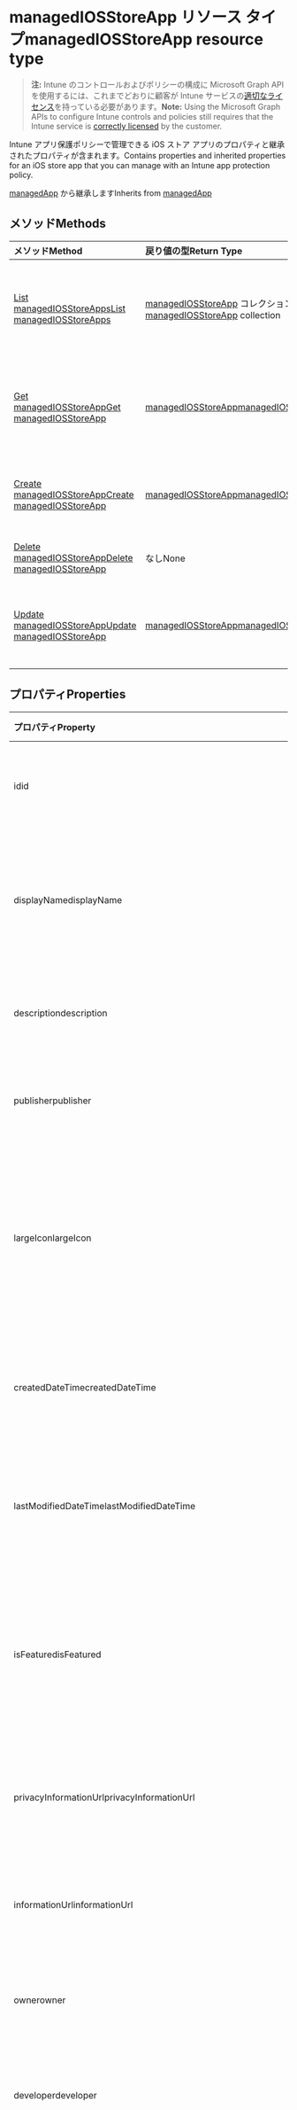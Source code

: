# <a name="managediosstoreapp-resource-type"></a><span data-ttu-id="b7d4a-101">managedIOSStoreApp リソース タイプ</span><span class="sxs-lookup"><span data-stu-id="b7d4a-101">managedIOSStoreApp resource type</span></span>

> <span data-ttu-id="b7d4a-102">**注:** Intune のコントロールおよびポリシーの構成に Microsoft Graph API を使用するには、これまでどおりに顧客が Intune サービスの[適切なライセンス](https://go.microsoft.com/fwlink/?linkid=839381)を持っている必要があります。</span><span class="sxs-lookup"><span data-stu-id="b7d4a-102">**Note:** Using the Microsoft Graph APIs to configure Intune controls and policies still requires that the Intune service is [correctly licensed](https://go.microsoft.com/fwlink/?linkid=839381) by the customer.</span></span>

<span data-ttu-id="b7d4a-103">Intune アプリ保護ポリシーで管理できる iOS ストア アプリのプロパティと継承されたプロパティが含まれます。</span><span class="sxs-lookup"><span data-stu-id="b7d4a-103">Contains properties and inherited properties for an iOS store app that you can manage with an Intune app protection policy.</span></span>

<span data-ttu-id="b7d4a-104">[managedApp](../resources/intune_apps_managedapp.md) から継承します</span><span class="sxs-lookup"><span data-stu-id="b7d4a-104">Inherits from [managedApp](../resources/intune_apps_managedapp.md)</span></span>

## <a name="methods"></a><span data-ttu-id="b7d4a-105">メソッド</span><span class="sxs-lookup"><span data-stu-id="b7d4a-105">Methods</span></span>
|<span data-ttu-id="b7d4a-106">メソッド</span><span class="sxs-lookup"><span data-stu-id="b7d4a-106">Method</span></span>|<span data-ttu-id="b7d4a-107">戻り値の型</span><span class="sxs-lookup"><span data-stu-id="b7d4a-107">Return Type</span></span>|<span data-ttu-id="b7d4a-108">説明</span><span class="sxs-lookup"><span data-stu-id="b7d4a-108">Description</span></span>|
|:---|:---|:---|
|[<span data-ttu-id="b7d4a-109">List managedIOSStoreApps</span><span class="sxs-lookup"><span data-stu-id="b7d4a-109">List managedIOSStoreApps</span></span>](../api/intune_apps_managediosstoreapp_list.md)|<span data-ttu-id="b7d4a-110">[managedIOSStoreApp](../resources/intune_apps_managediosstoreapp.md) コレクション</span><span class="sxs-lookup"><span data-stu-id="b7d4a-110">[managedIOSStoreApp](../resources/intune_apps_managediosstoreapp.md) collection</span></span>|<span data-ttu-id="b7d4a-111">[managedIOSStoreApp](../resources/intune_apps_managediosstoreapp.md) オブジェクトのプロパティとリレーションシップをリストします。</span><span class="sxs-lookup"><span data-stu-id="b7d4a-111">List properties and relationships of the [managedIOSStoreApp](../resources/intune_apps_managediosstoreapp.md) objects.</span></span>|
|[<span data-ttu-id="b7d4a-112">Get managedIOSStoreApp</span><span class="sxs-lookup"><span data-stu-id="b7d4a-112">Get managedIOSStoreApp</span></span>](../api/intune_apps_managediosstoreapp_get.md)|[<span data-ttu-id="b7d4a-113">managedIOSStoreApp</span><span class="sxs-lookup"><span data-stu-id="b7d4a-113">managedIOSStoreApp</span></span>](../resources/intune_apps_managediosstoreapp.md)|<span data-ttu-id="b7d4a-114">[managedIOSStoreApp](../resources/intune_apps_managediosstoreapp.md) オブジェクトのプロパティとリレーションシップを読み取ります。</span><span class="sxs-lookup"><span data-stu-id="b7d4a-114">Read properties and relationships of the [managedIOSStoreApp](../resources/intune_apps_managediosstoreapp.md) object.</span></span>|
|[<span data-ttu-id="b7d4a-115">Create managedIOSStoreApp</span><span class="sxs-lookup"><span data-stu-id="b7d4a-115">Create managedIOSStoreApp</span></span>](../api/intune_apps_managediosstoreapp_create.md)|[<span data-ttu-id="b7d4a-116">managedIOSStoreApp</span><span class="sxs-lookup"><span data-stu-id="b7d4a-116">managedIOSStoreApp</span></span>](../resources/intune_apps_managediosstoreapp.md)|<span data-ttu-id="b7d4a-117">新しい [managedIOSStoreApp](../resources/intune_apps_managediosstoreapp.md) オブジェクトを作成します。</span><span class="sxs-lookup"><span data-stu-id="b7d4a-117">Create a new [managedIOSStoreApp](../resources/intune_apps_managediosstoreapp.md) object.</span></span>|
|[<span data-ttu-id="b7d4a-118">Delete managedIOSStoreApp</span><span class="sxs-lookup"><span data-stu-id="b7d4a-118">Delete managedIOSStoreApp</span></span>](../api/intune_apps_managediosstoreapp_delete.md)|<span data-ttu-id="b7d4a-119">なし</span><span class="sxs-lookup"><span data-stu-id="b7d4a-119">None</span></span>|<span data-ttu-id="b7d4a-120">[managedIOSStoreApp](../resources/intune_apps_managediosstoreapp.md) を削除します。</span><span class="sxs-lookup"><span data-stu-id="b7d4a-120">Deletes a [managedIOSStoreApp](../resources/intune_apps_managediosstoreapp.md).</span></span>|
|[<span data-ttu-id="b7d4a-121">Update managedIOSStoreApp</span><span class="sxs-lookup"><span data-stu-id="b7d4a-121">Update managedIOSStoreApp</span></span>](../api/intune_apps_managediosstoreapp_update.md)|[<span data-ttu-id="b7d4a-122">managedIOSStoreApp</span><span class="sxs-lookup"><span data-stu-id="b7d4a-122">managedIOSStoreApp</span></span>](../resources/intune_apps_managediosstoreapp.md)|<span data-ttu-id="b7d4a-123">[managedIOSStoreApp](../resources/intune_apps_managediosstoreapp.md) オブジェクトのプロパティを更新します。</span><span class="sxs-lookup"><span data-stu-id="b7d4a-123">Update the properties of a [managedIOSStoreApp](../resources/intune_apps_managediosstoreapp.md) object.</span></span>|

## <a name="properties"></a><span data-ttu-id="b7d4a-124">プロパティ</span><span class="sxs-lookup"><span data-stu-id="b7d4a-124">Properties</span></span>
|<span data-ttu-id="b7d4a-125">プロパティ</span><span class="sxs-lookup"><span data-stu-id="b7d4a-125">Property</span></span>|<span data-ttu-id="b7d4a-126">型</span><span class="sxs-lookup"><span data-stu-id="b7d4a-126">Type</span></span>|<span data-ttu-id="b7d4a-127">説明</span><span class="sxs-lookup"><span data-stu-id="b7d4a-127">Description</span></span>|
|:---|:---|:---|
|<span data-ttu-id="b7d4a-128">id</span><span class="sxs-lookup"><span data-stu-id="b7d4a-128">id</span></span>|<span data-ttu-id="b7d4a-129">String</span><span class="sxs-lookup"><span data-stu-id="b7d4a-129">String</span></span>|<span data-ttu-id="b7d4a-130">エンティティのキー。</span><span class="sxs-lookup"><span data-stu-id="b7d4a-130">Key of the entity.</span></span> <span data-ttu-id="b7d4a-131">[mobileApp](../resources/intune_apps_mobileapp.md) から継承します</span><span class="sxs-lookup"><span data-stu-id="b7d4a-131">Inherited from [mobileApp](../resources/intune_apps_mobileapp.md)</span></span>|
|<span data-ttu-id="b7d4a-132">displayName</span><span class="sxs-lookup"><span data-stu-id="b7d4a-132">displayName</span></span>|<span data-ttu-id="b7d4a-133">String</span><span class="sxs-lookup"><span data-stu-id="b7d4a-133">String</span></span>|<span data-ttu-id="b7d4a-134">管理者が提供またはインポートしたアプリのタイトル。</span><span class="sxs-lookup"><span data-stu-id="b7d4a-134">The admin provided or imported title of the app.</span></span> <span data-ttu-id="b7d4a-135">[mobileApp](../resources/intune_apps_mobileapp.md) から継承します</span><span class="sxs-lookup"><span data-stu-id="b7d4a-135">Inherited from [mobileApp](../resources/intune_apps_mobileapp.md)</span></span>|
|<span data-ttu-id="b7d4a-136">description</span><span class="sxs-lookup"><span data-stu-id="b7d4a-136">description</span></span>|<span data-ttu-id="b7d4a-137">String</span><span class="sxs-lookup"><span data-stu-id="b7d4a-137">String</span></span>|<span data-ttu-id="b7d4a-138">アプリの説明。</span><span class="sxs-lookup"><span data-stu-id="b7d4a-138">The description of the app.</span></span> <span data-ttu-id="b7d4a-139">[mobileApp](../resources/intune_apps_mobileapp.md) から継承します</span><span class="sxs-lookup"><span data-stu-id="b7d4a-139">Inherited from [mobileApp](../resources/intune_apps_mobileapp.md)</span></span>|
|<span data-ttu-id="b7d4a-140">publisher</span><span class="sxs-lookup"><span data-stu-id="b7d4a-140">publisher</span></span>|<span data-ttu-id="b7d4a-141">String</span><span class="sxs-lookup"><span data-stu-id="b7d4a-141">String</span></span>|<span data-ttu-id="b7d4a-142">アプリの発行元。</span><span class="sxs-lookup"><span data-stu-id="b7d4a-142">The publisher of the app.</span></span> <span data-ttu-id="b7d4a-143">[mobileApp](../resources/intune_apps_mobileapp.md) から継承します</span><span class="sxs-lookup"><span data-stu-id="b7d4a-143">Inherited from [mobileApp](../resources/intune_apps_mobileapp.md)</span></span>|
|<span data-ttu-id="b7d4a-144">largeIcon</span><span class="sxs-lookup"><span data-stu-id="b7d4a-144">largeIcon</span></span>|[<span data-ttu-id="b7d4a-145">mimeContent</span><span class="sxs-lookup"><span data-stu-id="b7d4a-145">mimeContent</span></span>](../resources/intune_shared_mimecontent.md)|<span data-ttu-id="b7d4a-146">アプリの詳細に表示され、アイコンのアップロードに使用される大きなアイコン。</span><span class="sxs-lookup"><span data-stu-id="b7d4a-146">The large icon, to be displayed in the app details and used for upload of the icon.</span></span> <span data-ttu-id="b7d4a-147">[mobileApp](../resources/intune_apps_mobileapp.md) から継承します</span><span class="sxs-lookup"><span data-stu-id="b7d4a-147">Inherited from [mobileApp](../resources/intune_apps_mobileapp.md)</span></span>|
|<span data-ttu-id="b7d4a-148">createdDateTime</span><span class="sxs-lookup"><span data-stu-id="b7d4a-148">createdDateTime</span></span>|<span data-ttu-id="b7d4a-149">DateTimeOffset</span><span class="sxs-lookup"><span data-stu-id="b7d4a-149">DateTimeOffset</span></span>|<span data-ttu-id="b7d4a-150">アプリが作成された日時。</span><span class="sxs-lookup"><span data-stu-id="b7d4a-150">The date and time the app was created.</span></span> <span data-ttu-id="b7d4a-151">[mobileApp](../resources/intune_apps_mobileapp.md) から継承します</span><span class="sxs-lookup"><span data-stu-id="b7d4a-151">Inherited from [mobileApp](../resources/intune_apps_mobileapp.md)</span></span>|
|<span data-ttu-id="b7d4a-152">lastModifiedDateTime</span><span class="sxs-lookup"><span data-stu-id="b7d4a-152">lastModifiedDateTime</span></span>|<span data-ttu-id="b7d4a-153">DateTimeOffset</span><span class="sxs-lookup"><span data-stu-id="b7d4a-153">DateTimeOffset</span></span>|<span data-ttu-id="b7d4a-154">アプリが最後に変更された日時。</span><span class="sxs-lookup"><span data-stu-id="b7d4a-154">The date and time the app was last modified.</span></span> <span data-ttu-id="b7d4a-155">[mobileApp](../resources/intune_apps_mobileapp.md) から継承します</span><span class="sxs-lookup"><span data-stu-id="b7d4a-155">Inherited from [mobileApp](../resources/intune_apps_mobileapp.md)</span></span>|
|<span data-ttu-id="b7d4a-156">isFeatured</span><span class="sxs-lookup"><span data-stu-id="b7d4a-156">isFeatured</span></span>|<span data-ttu-id="b7d4a-157">Boolean</span><span class="sxs-lookup"><span data-stu-id="b7d4a-157">Boolean</span></span>|<span data-ttu-id="b7d4a-158">アプリが管理者のおすすめとしてマークされたかどうかを示す値。[mobileApp](../resources/intune_apps_mobileapp.md) から継承します</span><span class="sxs-lookup"><span data-stu-id="b7d4a-158">The value indicating whether the app is marked as featured by the admin. Inherited from [mobileApp](../resources/intune_apps_mobileapp.md)</span></span>|
|<span data-ttu-id="b7d4a-159">privacyInformationUrl</span><span class="sxs-lookup"><span data-stu-id="b7d4a-159">privacyInformationUrl</span></span>|<span data-ttu-id="b7d4a-160">String</span><span class="sxs-lookup"><span data-stu-id="b7d4a-160">String</span></span>|<span data-ttu-id="b7d4a-161">プライバシーに関する声明の URL。</span><span class="sxs-lookup"><span data-stu-id="b7d4a-161">The privacy statement Url.</span></span> <span data-ttu-id="b7d4a-162">[mobileApp](../resources/intune_apps_mobileapp.md) から継承します</span><span class="sxs-lookup"><span data-stu-id="b7d4a-162">Inherited from [mobileApp](../resources/intune_apps_mobileapp.md)</span></span>|
|<span data-ttu-id="b7d4a-163">informationUrl</span><span class="sxs-lookup"><span data-stu-id="b7d4a-163">informationUrl</span></span>|<span data-ttu-id="b7d4a-164">String</span><span class="sxs-lookup"><span data-stu-id="b7d4a-164">String</span></span>|<span data-ttu-id="b7d4a-165">詳細情報の URL。</span><span class="sxs-lookup"><span data-stu-id="b7d4a-165">The more information Url.</span></span> <span data-ttu-id="b7d4a-166">[mobileApp](../resources/intune_apps_mobileapp.md) から継承します</span><span class="sxs-lookup"><span data-stu-id="b7d4a-166">Inherited from [mobileApp](../resources/intune_apps_mobileapp.md)</span></span>|
|<span data-ttu-id="b7d4a-167">owner</span><span class="sxs-lookup"><span data-stu-id="b7d4a-167">owner</span></span>|<span data-ttu-id="b7d4a-168">String</span><span class="sxs-lookup"><span data-stu-id="b7d4a-168">String</span></span>|<span data-ttu-id="b7d4a-169">アプリの所有者。</span><span class="sxs-lookup"><span data-stu-id="b7d4a-169">The owner of the app.</span></span> <span data-ttu-id="b7d4a-170">[mobileApp](../resources/intune_apps_mobileapp.md) から継承します</span><span class="sxs-lookup"><span data-stu-id="b7d4a-170">Inherited from [mobileApp](../resources/intune_apps_mobileapp.md)</span></span>|
|<span data-ttu-id="b7d4a-171">developer</span><span class="sxs-lookup"><span data-stu-id="b7d4a-171">developer</span></span>|<span data-ttu-id="b7d4a-172">String</span><span class="sxs-lookup"><span data-stu-id="b7d4a-172">String</span></span>|<span data-ttu-id="b7d4a-173">アプリの開発者。</span><span class="sxs-lookup"><span data-stu-id="b7d4a-173">The developer of the app.</span></span> <span data-ttu-id="b7d4a-174">[mobileApp](../resources/intune_apps_mobileapp.md) から継承します</span><span class="sxs-lookup"><span data-stu-id="b7d4a-174">Inherited from [mobileApp](../resources/intune_apps_mobileapp.md)</span></span>|
|<span data-ttu-id="b7d4a-175">notes</span><span class="sxs-lookup"><span data-stu-id="b7d4a-175">notes</span></span>|<span data-ttu-id="b7d4a-176">String</span><span class="sxs-lookup"><span data-stu-id="b7d4a-176">String</span></span>|<span data-ttu-id="b7d4a-177">アプリ用のメモ。</span><span class="sxs-lookup"><span data-stu-id="b7d4a-177">Notes for the app.</span></span> <span data-ttu-id="b7d4a-178">[mobileApp](../resources/intune_apps_mobileapp.md) から継承します</span><span class="sxs-lookup"><span data-stu-id="b7d4a-178">Inherited from [mobileApp](../resources/intune_apps_mobileapp.md)</span></span>|
|<span data-ttu-id="b7d4a-179">publishingState</span><span class="sxs-lookup"><span data-stu-id="b7d4a-179">publishingState</span></span>|[<span data-ttu-id="b7d4a-180">mobileAppPublishingState</span><span class="sxs-lookup"><span data-stu-id="b7d4a-180">mobileAppPublishingState</span></span>](../resources/intune_apps_mobileapppublishingstate.md)|<span data-ttu-id="b7d4a-181">アプリの発行の状態。</span><span class="sxs-lookup"><span data-stu-id="b7d4a-181">The publishing state for the app.</span></span> <span data-ttu-id="b7d4a-182">アプリが発行されていない限り、アプリを割り当てることができません。</span><span class="sxs-lookup"><span data-stu-id="b7d4a-182">The app cannot be assigned unless the app is published.</span></span> <span data-ttu-id="b7d4a-183">[MobileApp](../resources/intune_apps_mobileapp.md)から継承されます。</span><span class="sxs-lookup"><span data-stu-id="b7d4a-183">Inherited from [mobileApp](../resources/intune_apps_mobileapp.md).</span></span> <span data-ttu-id="b7d4a-184">可能な値は、`notPublished`、`processing`、`published` です。</span><span class="sxs-lookup"><span data-stu-id="b7d4a-184">Possible values are: `notPublished`, `processing`, `published`.</span></span>|
|<span data-ttu-id="b7d4a-185">appAvailability</span><span class="sxs-lookup"><span data-stu-id="b7d4a-185">appAvailability</span></span>|[<span data-ttu-id="b7d4a-186">managedAppAvailability</span><span class="sxs-lookup"><span data-stu-id="b7d4a-186">managedAppAvailability</span></span>](../resources/intune_apps_managedappavailability.md)|<span data-ttu-id="b7d4a-187">アプリケーションの可用性。</span><span class="sxs-lookup"><span data-stu-id="b7d4a-187">The Application's availability.</span></span> <span data-ttu-id="b7d4a-188">[ManagedApp](../resources/intune_apps_managedapp.md)から継承されます。</span><span class="sxs-lookup"><span data-stu-id="b7d4a-188">Inherited from [managedApp](../resources/intune_apps_managedapp.md).</span></span> <span data-ttu-id="b7d4a-189">可能な値は、`global`、`lineOfBusiness` です。</span><span class="sxs-lookup"><span data-stu-id="b7d4a-189">Possible values are: `global`, `lineOfBusiness`.</span></span>|
|<span data-ttu-id="b7d4a-190">version</span><span class="sxs-lookup"><span data-stu-id="b7d4a-190">version</span></span>|<span data-ttu-id="b7d4a-191">String</span><span class="sxs-lookup"><span data-stu-id="b7d4a-191">String</span></span>|<span data-ttu-id="b7d4a-192">アプリケーションのバージョン。</span><span class="sxs-lookup"><span data-stu-id="b7d4a-192">The Application's version.</span></span> <span data-ttu-id="b7d4a-193">[managedApp](../resources/intune_apps_managedapp.md) から継承します</span><span class="sxs-lookup"><span data-stu-id="b7d4a-193">Inherited from [managedApp](../resources/intune_apps_managedapp.md)</span></span>|
|<span data-ttu-id="b7d4a-194">bundleId</span><span class="sxs-lookup"><span data-stu-id="b7d4a-194">bundleId</span></span>|<span data-ttu-id="b7d4a-195">String</span><span class="sxs-lookup"><span data-stu-id="b7d4a-195">String</span></span>|<span data-ttu-id="b7d4a-196">アプリのバンドル ID。</span><span class="sxs-lookup"><span data-stu-id="b7d4a-196">The app's Bundle ID.</span></span>|
|<span data-ttu-id="b7d4a-197">appStoreUrl</span><span class="sxs-lookup"><span data-stu-id="b7d4a-197">appStoreUrl</span></span>|<span data-ttu-id="b7d4a-198">String</span><span class="sxs-lookup"><span data-stu-id="b7d4a-198">String</span></span>|<span data-ttu-id="b7d4a-199">Apple の AppStoreUrl。</span><span class="sxs-lookup"><span data-stu-id="b7d4a-199">The Apple AppStoreUrl.</span></span>|
|<span data-ttu-id="b7d4a-200">applicableDeviceType</span><span class="sxs-lookup"><span data-stu-id="b7d4a-200">applicableDeviceType</span></span>|[<span data-ttu-id="b7d4a-201">iosDeviceType</span><span class="sxs-lookup"><span data-stu-id="b7d4a-201">iosDeviceType</span></span>](../resources/intune_apps_iosdevicetype.md)|<span data-ttu-id="b7d4a-202">このアプリを実行できる iOS アーキテクチャ。</span><span class="sxs-lookup"><span data-stu-id="b7d4a-202">The iOS architecture for which this app can run on.</span></span>|
|<span data-ttu-id="b7d4a-203">minimumSupportedOperatingSystem</span><span class="sxs-lookup"><span data-stu-id="b7d4a-203">minimumSupportedOperatingSystem</span></span>|[<span data-ttu-id="b7d4a-204">iosMinimumOperatingSystem</span><span class="sxs-lookup"><span data-stu-id="b7d4a-204">iosMinimumOperatingSystem</span></span>](../resources/intune_apps_iosminimumoperatingsystem.md)|<span data-ttu-id="b7d4a-205">サポートされているオペレーティング システムの最小の値です。</span><span class="sxs-lookup"><span data-stu-id="b7d4a-205">The value for the minimum supported operating system.</span></span>|

## <a name="relationships"></a><span data-ttu-id="b7d4a-206">リレーションシップ</span><span class="sxs-lookup"><span data-stu-id="b7d4a-206">Relationships</span></span>
|<span data-ttu-id="b7d4a-207">リレーションシップ</span><span class="sxs-lookup"><span data-stu-id="b7d4a-207">Relationship</span></span>|<span data-ttu-id="b7d4a-208">型</span><span class="sxs-lookup"><span data-stu-id="b7d4a-208">Type</span></span>|<span data-ttu-id="b7d4a-209">説明</span><span class="sxs-lookup"><span data-stu-id="b7d4a-209">Description</span></span>|
|:---|:---|:---|
|<span data-ttu-id="b7d4a-210">categories</span><span class="sxs-lookup"><span data-stu-id="b7d4a-210">categories</span></span>|<span data-ttu-id="b7d4a-211">[mobileAppCategory](../resources/intune_apps_mobileappcategory.md) コレクション</span><span class="sxs-lookup"><span data-stu-id="b7d4a-211">[mobileAppCategory](../resources/intune_apps_mobileappcategory.md) collection</span></span>|<span data-ttu-id="b7d4a-212">このアプリのカテゴリのリスト。</span><span class="sxs-lookup"><span data-stu-id="b7d4a-212">The list of categories for this app.</span></span> <span data-ttu-id="b7d4a-213">[mobileApp](../resources/intune_apps_mobileapp.md) から継承します</span><span class="sxs-lookup"><span data-stu-id="b7d4a-213">Inherited from [mobileApp](../resources/intune_apps_mobileapp.md)</span></span>|
|<span data-ttu-id="b7d4a-214">assignments</span><span class="sxs-lookup"><span data-stu-id="b7d4a-214">assignments</span></span>|<span data-ttu-id="b7d4a-215">[mobileAppAssignment](../resources/intune_apps_mobileappassignment.md) コレクション</span><span class="sxs-lookup"><span data-stu-id="b7d4a-215">[mobileAppAssignment](../resources/intune_apps_mobileappassignment.md) collection</span></span>|<span data-ttu-id="b7d4a-216">このモバイル アプリのグループ割り当てのリスト。</span><span class="sxs-lookup"><span data-stu-id="b7d4a-216">The list of group assignments for this mobile app.</span></span> <span data-ttu-id="b7d4a-217">[mobileApp](../resources/intune_apps_mobileapp.md) から継承します</span><span class="sxs-lookup"><span data-stu-id="b7d4a-217">Inherited from [mobileApp](../resources/intune_apps_mobileapp.md)</span></span>|

## <a name="json-representation"></a><span data-ttu-id="b7d4a-218">JSON 表記</span><span class="sxs-lookup"><span data-stu-id="b7d4a-218">JSON Representation</span></span>
<span data-ttu-id="b7d4a-219">以下は、リソースの JSON 表記です。</span><span class="sxs-lookup"><span data-stu-id="b7d4a-219">Here is a JSON representation of the resource.</span></span>
<!-- {
  "blockType": "resource",
  "keyProperty": "id",
  "@odata.type": "microsoft.graph.managedIOSStoreApp"
}
-->
``` json
{
  "@odata.type": "#microsoft.graph.managedIOSStoreApp",
  "id": "String (identifier)",
  "displayName": "String",
  "description": "String",
  "publisher": "String",
  "largeIcon": {
    "@odata.type": "microsoft.graph.mimeContent",
    "type": "String",
    "value": "binary"
  },
  "createdDateTime": "String (timestamp)",
  "lastModifiedDateTime": "String (timestamp)",
  "isFeatured": true,
  "privacyInformationUrl": "String",
  "informationUrl": "String",
  "owner": "String",
  "developer": "String",
  "notes": "String",
  "publishingState": "String",
  "appAvailability": "String",
  "version": "String",
  "bundleId": "String",
  "appStoreUrl": "String",
  "applicableDeviceType": {
    "@odata.type": "microsoft.graph.iosDeviceType",
    "iPad": true,
    "iPhoneAndIPod": true
  },
  "minimumSupportedOperatingSystem": {
    "@odata.type": "microsoft.graph.iosMinimumOperatingSystem",
    "v8_0": true,
    "v9_0": true,
    "v10_0": true,
    "v11_0": true,
    "v12_0": true
  }
}
```



